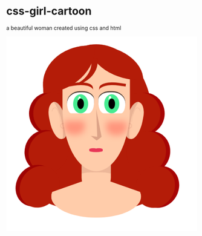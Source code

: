 # css-girl-cartoon
a beautiful woman created using css and html

![Illustration d'une femme stylisée](css-girl-cartoon.PNG)
